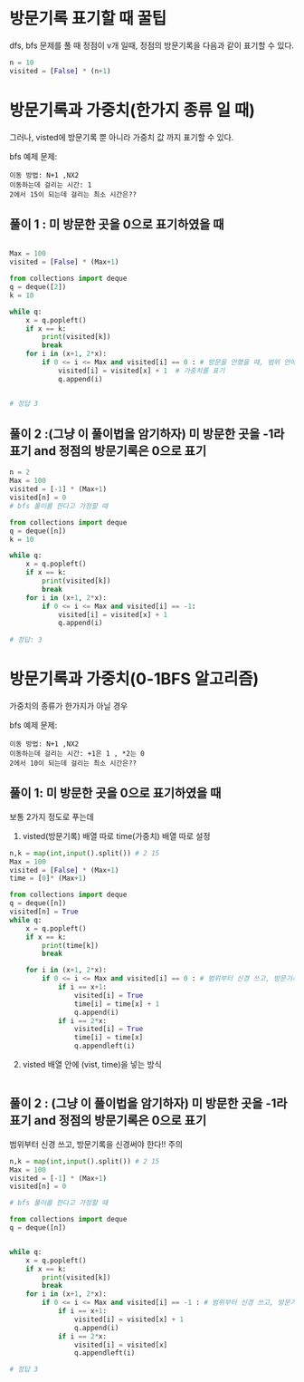 # 방문기록 표기할 때 꿀팁

dfs, bfs 문제를 풀 때 정점이 v개 일때, 정점의 방문기록을 다음과 같이 표기할 수 있다. 
``` python
n = 10
visited = [False] * (n+1) 
```

# 방문기록과 가중치(한가지 종류 일 때)

그러나, visted에 방문기록 뿐 아니라 가중치 값 까지 표기할 수 있다.

bfs 예제 문제:  
```
이동 방법: N+1 ,NX2 
이동하는데 걸리는 시간: 1
2에서 15이 되는데 걸리는 최소 시간은??
```
## 풀이 1 : 미 방문한 곳을 0으로 표기하였을 때 
``` python

Max = 100
visited = [False] * (Max+1)

from collections import deque
q = deque([2])
k = 10

while q:
    x = q.popleft()
    if x == k:
        print(visited[k]) 
        break
    for i in (x+1, 2*x):
        if 0 <= i <= Max and visited[i] == 0 : # 방문을 안했을 때, 범위 안에 있을 때
            visited[i] = visited[x] + 1  # 가중치를 표기
            q.append(i)


# 정답 3
```
## 풀이 2 :(그냥 이 풀이법을 암기하자) 미 방문한 곳을 -1라 표기 and 정점의 방문기록은 0으로 표기
``` python
n = 2
Max = 100
visited = [-1] * (Max+1)
visited[n] = 0
# bfs 풀이를 한다고 가정할 때

from collections import deque
q = deque([n])
k = 10

while q:
    x = q.popleft()
    if x == k:
        print(visited[k])
        break
    for i in (x+1, 2*x):
        if 0 <= i <= Max and visited[i] == -1:
            visited[i] = visited[x] + 1
            q.append(i)
            
# 정답: 3
```
# 방문기록과 가중치(0-1BFS 알고리즘)

가중치의 종류가 한가지가 아닐 경우

bfs 예제 문제:  
```
이동 방법: N+1 ,NX2 
이동하는데 걸리는 시간: +1은 1 , *2는 0
2에서 10이 되는데 걸리는 최소 시간은??
``` 

## 풀이 1: 미 방문한 곳을 0으로 표기하였을 때

보통 2가지 정도로 푸는데 

1. visted(방문기록) 배열 따로 time(가중치) 배열 따로 설정
``` python
n,k = map(int,input().split()) # 2 15
Max = 100
visited = [False] * (Max+1)
time = [0]* (Max+1)

from collections import deque
q = deque([n])
visited[n] = True
while q:
    x = q.popleft()
    if x == k:
        print(time[k])
        break

    for i in (x+1, 2*x):
        if 0 <= i <= Max and visited[i] == 0 : # 범위부터 신경 쓰고, 방문기록을 신경써야 한다!! 주의
            if i == x+1:
                visited[i] = True
                time[i] = time[x] + 1
                q.append(i)
            if i == 2*x:
                visited[i] = True
                time[i] = time[x]
                q.appendleft(i)

```
2. visted 배열 안에 (vist, time)을 넣는 방식
``` python

```
## 풀이 2 : (그냥 이 풀이법을 암기하자) 미 방문한 곳을 -1라 표기 and 정점의 방문기록은 0으로 표기  

범위부터 신경 쓰고, 방문기록을 신경써야 한다!! 주의
``` python
n,k = map(int,input().split()) # 2 15
Max = 100
visited = [-1] * (Max+1)
visited[n] = 0

# bfs 풀이를 한다고 가정할 때

from collections import deque
q = deque([n])


while q:
    x = q.popleft()
    if x == k:
        print(visited[k])
        break
    for i in (x+1, 2*x):
        if 0 <= i <= Max and visited[i] == -1 : # 범위부터 신경 쓰고, 방문기록을 신경써야 한다!! 주의
            if i == x+1:
                visited[i] = visited[x] + 1
                q.append(i)
            if i == 2*x:
                visited[i] = visited[x]
                q.appendleft(i)

# 정답 3
```
